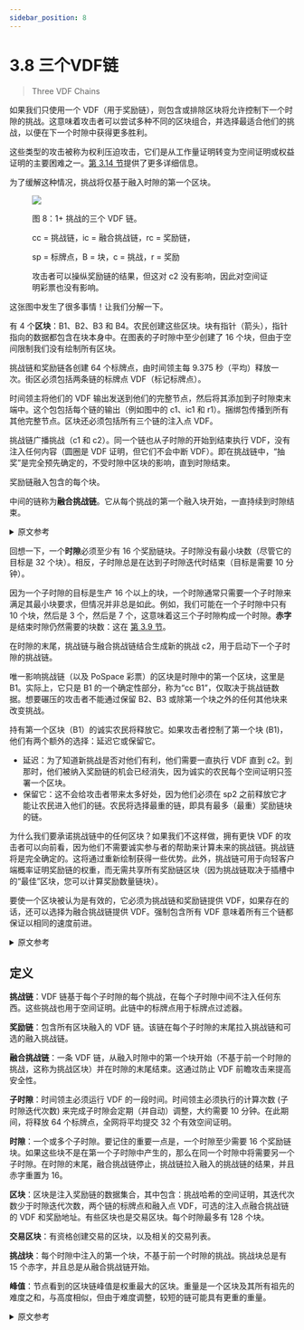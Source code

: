 ```yaml
---
sidebar_position: 8
---
```


# 3.8 三个VDF链

> Three VDF Chains

如果我们只使用一个 VDF（用于奖励链），则包含或排除区块将允许控制下一个时隙的挑战。这意味着攻击者可以尝试多种不同的区块组合，并选择最适合他们的挑战，以便在下一个时隙中获得更多胜利。

这些类型的攻击被称为权利压迫攻击，它们是从工作量证明转变为空间证明或权益证明的主要困难之一。[第 3.14 节](/docs/03consensus/attacks_and_countermeasures "Section 3.14: Relevant Attacks and Countermeasures")提供了更多详细信息。

为了缓解这种情况，挑战将仅基于融入时隙的第一个区块。

<figure>

![](/img/multiple_chains.png)

<figcaption>
图 8：1+ 挑战的三个 VDF 链。

cc = 挑战链，ic = 融合挑战链，rc = 奖励链，

sp = 标牌点，B = 块，c = 挑战，r = 奖励

攻击者可以操纵奖励链的结果，但这对 c2 没有影响，因此对空间证明彩票也没有影响。
</figcaption>
</figure>

这张图中发生了很多事情！让我们分解一下。

有 4 个**区块**：B1、B2、B3 和 B4。农民创建这些区块。块有指针（箭头），指针指向的数据都包含在块本身中。在图表的子时隙中至少创建了 16 个块，但由于空间限制我们没有绘制所有区块。

挑战链和奖励链各创建 64 个标牌点，由时间领主每 9.375 秒（平均）释放一次。街区必须包括两条链的标牌点 VDF（标记标牌点）。

时间领主将他们的 VDF 输出发送到他们的完整节点，然后将其添加到子时隙束末端中。这个包包括每个链的输出（例如图中的 c1、ic1 和 r1）。捆绑包传播到所有其他完整节点。区块还必须包括所有三个链的注入点 VDF。

挑战链广播挑战（c1 和 c2）。同一个链也从子时隙的开始到结束执行 VDF，没有注入任何内容（圆圈是 VDF 证明，但它们不会中断 VDF）。即在挑战链中，“抽奖”是完全预先确定的，不受时隙中区块的影响，直到时隙结束。

奖励链融入包含的每个块。

中间的链称为**融合挑战链**。它从每个挑战的第一个融入块开始，一直持续到时隙结束。

<details>
<summary>原文参考</summary>

If we only used one VDF (for the reward chain), the inclusion or exclusion of blocks would allow control of the challenge for the next slot.This means that an attacker could try many different combinations of blocks, and choose the challenge that suits them best, to obtain more wins in the next slot.

These types of attacks are called grinding attacks, and they are one of the main difficulties of changing from Proof of Work to Proof of Space or PoStake.More detail is provided in [Section 3.14](/docs/03consensus/attacks_and_countermeasures "Section 3.14: Relevant Attacks and Countermeasures").

To mitigate this, the challenges will be based only on the first block to be infused in a slot.

<figure>

![](/img/multiple_chains.png)

<figcaption>
Figure 8: The three VDF chains for 1+ challenges.

cc = challenge chain, ic = infused challenge chain, rc = reward chain,

sp = signage point, B = block, c = challenge, r = reward

An attacker can manipulate the reward chain results but this has no effect on c2, and therefore has no effect on the PoSpace lottery.
</figcaption>
</figure>

There is a lot going on in this diagram! Let's break it down.

There are 4 **blocks**: B1, B2, B3, and B4. Farmers create these blocks. The blocks have pointers (the arrows), and the data the pointers are pointing to is all contained within the blocks themselves. At least 16 blocks have been created in the diagram's sub-slot, but we don’t draw all of them due to space constraints.

The challenge chain and the reward chain each create 64 signage points, released every 9.375 seconds (on average) by timelords. Blocks must include the signage point VDFs (which mark the signage points) for both chains.

The timelords send their VDF output to their full node, which adds it into an EndOfSubSlotBundle. This bundle includes the output from each chain (for example c1, ic1, and r1 in the diagram). The bundle is propagated to all other full nodes. Blocks must also include the infusion point VDFs for all three chains.

The challenge chain broadcasts the challenges (c1 and c2). The same chain also executes the VDF from the start of the sub-slot to the end with nothing infused into it (the circles are VDF proofs but they do not interrupt the VDF). That is, in the challenge chain, the "lottery" is completely pre-determined, and not affected by blocks in the slot, until the end of the slot.

The reward chain infuses every block that is included.

The chain in the middle is called the **infused challenge chain**. It starts at the first infused block for each challenge, and goes on until the end of the slot.

</details>

回想一下，一个**时隙**必须至少有 16 个奖励链块。子时隙没有最小块数（尽管它的目标是 32 个块）。相反，子时隙总是在达到子时隙迭代时结束（目标是需要 10 分钟）。

因为一个子时隙的目标是生产 16 个以上的块，一个时隙通常只需要一个子时隙来满足其最小块要求，但情况并非总是如此。例如，我们可能在一个子时隙中只有 10 个块，然后是 3 个，然后是 7 个，这意味着这三个子时隙构成一个时隙。**赤字**是结束时隙仍然需要的块数：这在 [第 3.9 节](/docs/03consensus/overflow_blocks#minimum-block-requirement "Section 3.9: Overflow Blocks and Weight")。

在时隙的末尾，挑战链与融合挑战链结合生成新的挑战 c2，用于启动下一个子时隙的挑战链。

唯一影响挑战链（以及 PoSpace 彩票）的区块是时隙中的第一个区块，这里是 B1。实际上，它只是 B1 的一个确定性部分，称为“cc B1”，仅取决于挑战链数据。想要碾压的攻击者不能通过保留 B2、B3 或除第一个块之外的任何其他块来改变挑战。

持有第一个区块（B1）的诚实农民将释放它。如果攻击者控制了第一个块 (B1)，他们有两个额外的选择：延迟它或保留它。
* 延迟：为了知道新挑战是否对他们有利，他们需要一直执行 VDF 直到 c2。到那时，他们被纳入奖励链的机会已经消失，因为诚实的农民每个空间证明只签署一个区块。
* 保留它：这不会给攻击者带来太多好处，因为他们必须在 sp2 之前释放它才能让农民进入他们的链。农民将选择最重的链，即具有最多（最重）奖励链块的链。

为什么我们要承诺挑战链中的任何区块？如果我们不这样做，拥有更快 VDF 的攻击者可以向前看，因为他们不需要诚实参与者的帮助来计算未来的挑战链。挑战链将是完全确定的。这将通过重新绘制获得一些优势。此外，挑战链可用于向轻客户端概率证明奖励链的权重，而无需共享所有奖励链区块（因为挑战链取决于插槽中的“最佳”区块，您可以计算奖励数量链块）。

要使一个区块被认为是有效的，它必须为挑战链和奖励链提供 VDF，如果存在的话，还可以选择为融合挑战链提供 VDF。强制包含所有 VDF 意味着所有三个链都保证以相同的速度前进。

<details>
<summary>原文参考</summary>

Recall that a **slot** must have at least 16 reward-chain blocks. A sub-slot doesn't have a minimum number of blocks (though it targets 32 blocks). Instead, a sub-slot always ends when sub-slot_iterations has been reached (this is targeted to take 10 minutes).

Because a sub-slot is targeted to produce more than 16 blocks, a slot usually only needs one sub-slot to meet its minimum-block requirement, but that is not always the case. For example, we may have only 10 blocks in a sub-slot, and then 3 and then 7, which means those three sub-slots form one slot. The **deficit** is the number of blocks still necessary to end the slot: this is described in more detail in  [Section 3.9](/docs/03consensus/overflow_blocks#minimum-block-requirement "Section 3.9: Overflow Blocks and Weight").

At the end of the slot, the challenge chain is combined with the infused challenge chain to generate the new challenge c2, which is used to start the challenge chain for the next sub-slot.

The only block which affects the challenge chain (and thus the PoSpace lottery) is the first block in the slot, which here is B1. In fact, it's only a deterministic part of B1 called "cc B1", which only depends on challenge chain data. An attacker who wants to grind cannot change the challenge by withholding B2, B3, or any other block apart from the first one.

An honest farmer who holds the first block (B1) will release it. If an attacker controls the first block (B1), they have two additional options: delay it or withhold it.
* Delay it: In order to know whether the new challenge will benefit them, they will need to execute the VDF all the way up to c2. By that time, their chance to get included in the reward chain is gone, since honest farmers sign only one block per proof of space.
* Withhold it: This does not provide much benefit to the attacker, since they must release it before sp2 in order to get the farmers on their chain. Farmers will choose the heaviest chain, which is the one with the most (heaviest) reward chain blocks.

Why do we commit to any blocks at all in the challenge chain? If we did not, an attacker with a faster VDF could look ahead, since they would not need the help of honest participants in order to compute the challenge chain into the future. The challenge chain would be totally deterministic. This would enable some advantage by replotting. Furthermore, the challenge chain can be used to probabilistically prove the weight of the reward chain to light clients, without sharing all reward chain blocks (since the challenge chain depends on the “best” block in the slot, you can calculate the number of reward chain blocks).

For a block to be considered valid, it has to provide VDFs for the challenge chain and reward chain, and optionally for the infused challenge chain if it is present. Forcing all VDFs to be included means that all three chains are guaranteed to move forward at the same rate.

</details>


## 定义

**挑战链**：VDF 链基于每个子时隙的每个挑战，在每个子时隙中间不注入任何东西。这些挑战也用于空间证明。此链中的标牌点用于标牌点过滤器。

**奖励链**：包含所有区块融入的 VDF 链。该链在每个子时隙的末尾拉入挑战链和可选的融入挑战链。

**融合挑战链**：一条 VDF 链，从融入时隙中的第一个块开始（不基于前一个时隙的挑战，这称为挑战区块）并在时隙的末尾结束。这通过防止 VDF 前瞻攻击来提高安全性。

**子时隙**：时间领主必须运行 VDF 的一段时间。时间领主必须执行的计算次数 (子时隙迭代次数) 来完成子时隙会定期（并自动）调整，大约需要 10 分钟。在此期间，将释放 64 个标牌点，全网将平均提交 32 个有效空间证明。

**时隙**：一个或多个子时隙。要记住的重要一点是，一个时隙至少需要 16 个奖励链块。如果这些块不是在第一个子时隙中产生的，那么在同一个时隙中将需要另一个子时隙。在时隙的末尾，融合挑战链停止，挑战链拉入融入的挑战链的结果，并且赤字重置为 16。

**区块**：区块是注入奖励链的数据集合，其中包含：挑战哈希的空间证明，其迭代次数少于时隙迭代次数，两个链的标牌点和融入点 VDF，可选的注入点融合挑战链的 VDF 和奖励地址。有些区块也是交易区块。每个时隙最多有 128 个块。

**交易区块**：有资格创建交易的区块，以及相关的交易列表。

**挑战块**：每个时隙中注入的第一个块，不基于前一个时隙的挑战。挑战块总是有 15 个赤字，并且总是从融合挑战链开始。

**峰值**：节点看到的区块链峰值是权重最大的区块。重量是一个区块及其所有祖先的难度之和，与高度相似，但由于难度调整，较短的链可能具有更重的重量。

<details>
<summary>原文参考</summary>

- ## Definitions

**Challenge chain**: The VDF chain based on each challenge for each sub-slot, which does not infuse anything in the middle of each sub-slot. The challenges are also used for the proofs of space. The signage points in this chain are used for the SP filter.

**Reward chain**: The VDF chain that contains infusions of all blocks. This chain pulls in the challenge chain and optionally the infused challenge chain at the end of each sub-slot.

**Infused challenge chain**: A VDF chain which starts at the first block infused in a slot (which is not based on the previous slot’s challenge, this is called the challenge block) and ends at the end of the slot. 
This increases security by preventing VDF lookahead attacks.

**Sub-slot**: a period of time for which a timelord must run a VDF. The number of calculations the timelord must perform (sub-slot_iterations) to complete the sub-slot are adjusted periodically (and automatically) to take around 10 minutes. During this time, 64 signage points will be released and the entire network will submit an average of 32 valid proofs of space.

**Slot**: one or more sub-slots. The important thing to remember is that a slot requires at least 16 reward-chain blocks. If these blocks are not produced in the first sub-slot, then another sub-slot will be required within the same slot. At the end of the slot, the infused challenge chain stops, the challenge chain pulls in the result of the infused challenge chain, and the deficit is reset to 16.

**Block**: a block is a collection of data infused into the rewards chain which contains: a proof of space for a challenge hash with fewer iterations than the slot iterations, signage point and infusion point VDFs for both chains, optional infusion point VDF for the infused challenge chain, and a rewards address. Some blocks are also transaction blocks. There is a maximum of 128 blocks per slot.

**Transaction Block**: A block that is eligible to create transactions, along with an associated list of transactions.

**Challenge block**: The first block to be infused in each slot, which is not based on a previous slot's challenge. The challenge block always has a deficit of 15, and always starts off the infused challenge chain.

**Peak**: The peak of the blockchain as seen by a node is the block with the greatest weight. Weight is the sum of the difficulty of a block and all its ancestors, which is similar to height, but a shorter chain can have heavier weight, due to difficulty adjustments.

</details>
